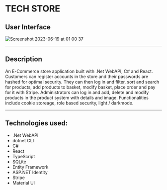 # TECH STORE

## User Interface

![Screenshot 2023-06-19 at 01 00 37](https://github.com/AnnaAxelsson051/Images/assets/103879144/a600a0a4-995c-419b-b970-79bfc6a77832)

---

## Description

An E-Commerce store application built with .Net WebAPI, C# and React. Customers can register accounts in the store and their passwords are hashed for optimal security. They can then log in and filter, sort and search for products, add products to basket, modify basket, place order and pay for it with Stripe. Administrators can log in and add, delete and modify products in the product system with details and image. Functionalities include cookie storeage, role based security, light / darkmode.

---

## Technologies used:

- .Net WebAPI 
- dotnet CLI
- C#
- React
- TypeScript
- SQLite
- Entity Framework
- ASP.NET Identity
- Stripe 
- Material UI
